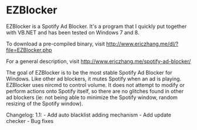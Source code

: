 EZBlocker
=========

EZBlocker is a Spotify Ad Blocker. It's a program that I quickly put together with VB.NET and has been tested on Windows 7 and 8.

To download a pre-compiled binary, visit http://www.ericzhang.me/dl/?file=EZBlocker.php

For a general description, visit http://www.ericzhang.me/spotify-ad-blocker/

The goal of EZBlocker is to be the most stable Spotify Ad Blocker for Windows. Like other ad blockers, it mutes Spotify when an ad is playing. EZBlocker uses nircmd to control volume. It does not attempt to modify or perform actions onto Spotify itself, so there are no glitches found in other ad blockers (ie: not being able to minimize the Spotify window, random resizing of the Spotify window).

Changelog:
1.1:
	- Add auto blacklist adding mechanism
	- Add update checker
	- Bug fixes
